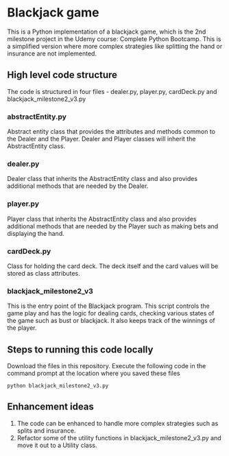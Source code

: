 # Blackjack game
This is a Python implementation of a blackjack game, which is the 2nd milestone project in the Udemy course: Complete Python Bootcamp. This is a simplified version where more complex strategies like splitting the hand or insurance are
not implemented.

## High level code structure
The code is structured in four files - dealer.py, player.py, cardDeck.py and blackjack_milestone2_v3.py

### abstractEntity.py
Abstract entity class that provides the attributes and methods common to the Dealer and the Player.
Dealer and Player classes will inherit the AbstractEntity class.

### dealer.py
Dealer class that inherits the AbstractEntity class and also provides additional methods that are needed by the Dealer.

### player.py
Player class that inherits the AbstractEntity class and also provides additional methods that are needed by the Player such as making bets and displaying the hand.

### cardDeck.py
Class for holding the card deck. The deck itself and the card values will be stored as class attributes.

### blackjack_milestone2_v3
This is the entry point of the Blackjack program. This script controls the game play and has the logic for dealing cards, checking various states of the game such as bust or blackjack. It also keeps track of the winnings of the player. 

## Steps to running this code locally
Download the files in this repository. Execute the following code in the command prompt at the location where you saved these files

```python blackjack_milestone2_v3.py```

## Enhancement ideas
1. The code can be enhanced to handle more complex strategies such as splits and insurance. 
2. Refactor some of the utility functions in blackjack_milestone2_v3.py and move it out to a Utility class.
